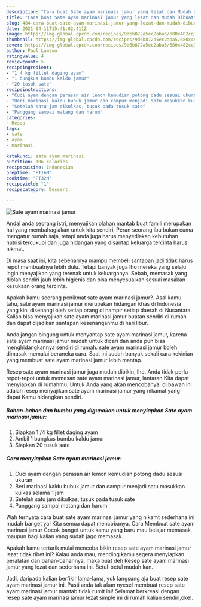 ```yaml
---
description: "Cara buat Sate ayam marinasi jamur yang lezat dan Mudah Dibuat"
title: "Cara buat Sate ayam marinasi jamur yang lezat dan Mudah Dibuat"
slug: 484-cara-buat-sate-ayam-marinasi-jamur-yang-lezat-dan-mudah-dibuat
date: 2021-04-11T15:41:02.411Z
image: https://img-global.cpcdn.com/recipes/9d6b872a5ec2aba5/680x482cq70/sate-ayam-marinasi-jamur-foto-resep-utama.jpg
thumbnail: https://img-global.cpcdn.com/recipes/9d6b872a5ec2aba5/680x482cq70/sate-ayam-marinasi-jamur-foto-resep-utama.jpg
cover: https://img-global.cpcdn.com/recipes/9d6b872a5ec2aba5/680x482cq70/sate-ayam-marinasi-jamur-foto-resep-utama.jpg
author: Paul Lawson
ratingvalue: 4
reviewcount: 5
recipeingredient:
- "1 4 kg fillet daging ayam"
- "1 bungkus bumbu kaldu jamur"
- "20 tusuk sate"
recipeinstructions:
- "Cuci ayam dengan perasan air lemon kemudian potong dadu sesuai ukuran"
- "Beri marinasi kaldu bubuk jamur dan campur menjadi satu masukkan kulkas selama 1 jam"
- "Setelah satu jam dikulkas, tusuk pada tusuk sate"
- "Panggang sampai matang dan harum"
categories:
- Resep
tags:
- sate
- ayam
- marinasi

katakunci: sate ayam marinasi 
nutrition: 106 calories
recipecuisine: Indonesian
preptime: "PT16M"
cooktime: "PT32M"
recipeyield: "1"
recipecategory: Dessert

---
```



![Sate ayam marinasi jamur](https://img-global.cpcdn.com/recipes/9d6b872a5ec2aba5/680x482cq70/sate-ayam-marinasi-jamur-foto-resep-utama.jpg)

Andai anda seorang istri, menyajikan olahan mantab buat famili merupakan hal yang membahagiakan untuk kita sendiri. Peran seorang ibu bukan cuma mengatur rumah saja, tetapi anda juga harus menyediakan kebutuhan nutrisi tercukupi dan juga hidangan yang disantap keluarga tercinta harus nikmat.

Di masa  saat ini, kita sebenarnya mampu membeli santapan jadi tidak harus repot membuatnya lebih dulu. Tetapi banyak juga lho mereka yang selalu ingin menyajikan yang terenak untuk keluarganya. Sebab, memasak yang diolah sendiri jauh lebih higienis dan bisa menyesuaikan sesuai masakan kesukaan orang tercinta. 



Apakah kamu seorang penikmat sate ayam marinasi jamur?. Asal kamu tahu, sate ayam marinasi jamur merupakan hidangan khas di Indonesia yang kini disenangi oleh setiap orang di hampir setiap daerah di Nusantara. Kalian bisa menyajikan sate ayam marinasi jamur buatan sendiri di rumah dan dapat dijadikan santapan kesenanganmu di hari libur.

Anda jangan bingung untuk menyantap sate ayam marinasi jamur, karena sate ayam marinasi jamur mudah untuk dicari dan anda pun bisa menghidangkannya sendiri di rumah. sate ayam marinasi jamur boleh dimasak memalui beraneka cara. Saat ini sudah banyak sekali cara kekinian yang membuat sate ayam marinasi jamur lebih mantap.

Resep sate ayam marinasi jamur juga mudah dibikin, lho. Anda tidak perlu repot-repot untuk memesan sate ayam marinasi jamur, lantaran Kita dapat menyiapkan di rumahmu. Untuk Anda yang akan mencobanya, di bawah ini adalah resep menyajikan sate ayam marinasi jamur yang nikamat yang dapat Kamu hidangkan sendiri.

<!--inarticleads1-->

##### Bahan-bahan dan bumbu yang digunakan untuk menyiapkan Sate ayam marinasi jamur:

1. Siapkan 1 /4 kg fillet daging ayam
1. Ambil 1 bungkus bumbu kaldu jamur
1. Siapkan 20 tusuk sate




<!--inarticleads2-->

##### Cara menyiapkan Sate ayam marinasi jamur:

1. Cuci ayam dengan perasan air lemon kemudian potong dadu sesuai ukuran
1. Beri marinasi kaldu bubuk jamur dan campur menjadi satu masukkan kulkas selama 1 jam
1. Setelah satu jam dikulkas, tusuk pada tusuk sate
1. Panggang sampai matang dan harum




Wah ternyata cara buat sate ayam marinasi jamur yang nikamt sederhana ini mudah banget ya! Kita semua dapat mencobanya. Cara Membuat sate ayam marinasi jamur Cocok banget untuk kamu yang baru mau belajar memasak maupun bagi kalian yang sudah jago memasak.

Apakah kamu tertarik mulai mencoba bikin resep sate ayam marinasi jamur lezat tidak ribet ini? Kalau anda mau, mending kamu segera menyiapkan peralatan dan bahan-bahannya, maka buat deh Resep sate ayam marinasi jamur yang lezat dan sederhana ini. Betul-betul mudah kan. 

Jadi, daripada kalian berfikir lama-lama, yuk langsung aja buat resep sate ayam marinasi jamur ini. Pasti anda tak akan nyesel membuat resep sate ayam marinasi jamur mantab tidak rumit ini! Selamat berkreasi dengan resep sate ayam marinasi jamur lezat simple ini di rumah kalian sendiri,oke!.


